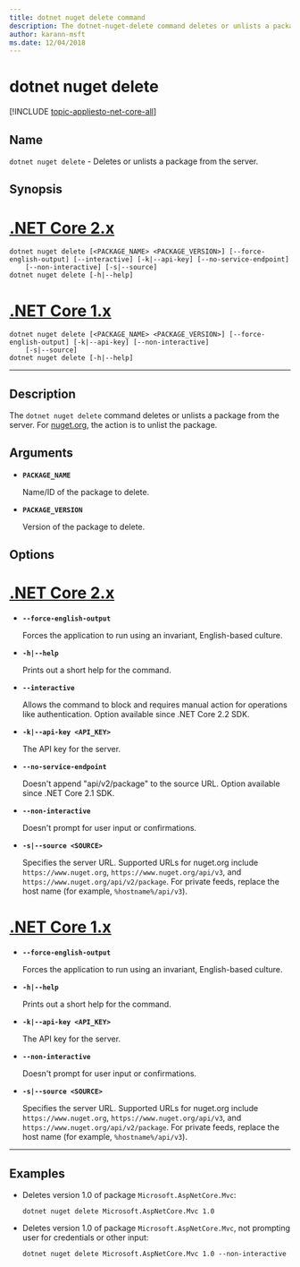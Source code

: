 ```yaml
---
title: dotnet nuget delete command
description: The dotnet-nuget-delete command deletes or unlists a package from the server.
author: karann-msft
ms.date: 12/04/2018
---
```

# dotnet nuget delete

[!INCLUDE [topic-appliesto-net-core-all](../../../includes/topic-appliesto-net-core-all.md)]

## Name

`dotnet nuget delete` - Deletes or unlists a package from the server.

## Synopsis

# [.NET Core 2.x](#tab/netcore2x)
```
dotnet nuget delete [<PACKAGE_NAME> <PACKAGE_VERSION>] [--force-english-output] [--interactive] [-k|--api-key] [--no-service-endpoint]
    [--non-interactive] [-s|--source]
dotnet nuget delete [-h|--help]
```
# [.NET Core 1.x](#tab/netcore1x)
```
dotnet nuget delete [<PACKAGE_NAME> <PACKAGE_VERSION>] [--force-english-output] [-k|--api-key] [--non-interactive]
    [-s|--source]
dotnet nuget delete [-h|--help]
```
---

## Description

The `dotnet nuget delete` command deletes or unlists a package from the server. For [nuget.org](https://www.nuget.org/), the action is to unlist the package.

## Arguments

* **`PACKAGE_NAME`**

  Name/ID of the package to delete.

* **`PACKAGE_VERSION`**

  Version of the package to delete.

## Options

# [.NET Core 2.x](#tab/netcore2x)

* **`--force-english-output`**

  Forces the application to run using an invariant, English-based culture.

* **`-h|--help`**

  Prints out a short help for the command.

* **`--interactive`**

  Allows the command to block and requires manual action for operations like authentication. Option available since .NET Core 2.2 SDK.

* **`-k|--api-key <API_KEY>`**

  The API key for the server.

* **`--no-service-endpoint`**

  Doesn't append "api/v2/package" to the source URL. Option available since .NET Core 2.1 SDK.

* **`--non-interactive`**

  Doesn't prompt for user input or confirmations.

* **`-s|--source <SOURCE>`**

  Specifies the server URL. Supported URLs for nuget.org include `https://www.nuget.org`, `https://www.nuget.org/api/v3`, and `https://www.nuget.org/api/v2/package`. For private feeds, replace the host name (for example, `%hostname%/api/v3`).

# [.NET Core 1.x](#tab/netcore1x)

* **`--force-english-output`**

  Forces the application to run using an invariant, English-based culture.

* **`-h|--help`**

  Prints out a short help for the command.

* **`-k|--api-key <API_KEY>`**

  The API key for the server.

* **`--non-interactive`**

  Doesn't prompt for user input or confirmations.

* **`-s|--source <SOURCE>`**

  Specifies the server URL. Supported URLs for nuget.org include `https://www.nuget.org`, `https://www.nuget.org/api/v3`, and `https://www.nuget.org/api/v2/package`. For private feeds, replace the host name (for example, `%hostname%/api/v3`).

---

## Examples

* Deletes version 1.0 of package `Microsoft.AspNetCore.Mvc`:

  ```console
  dotnet nuget delete Microsoft.AspNetCore.Mvc 1.0
  ```

* Deletes version 1.0 of package `Microsoft.AspNetCore.Mvc`, not prompting user for credentials or other input:

  ```console
  dotnet nuget delete Microsoft.AspNetCore.Mvc 1.0 --non-interactive
  ```